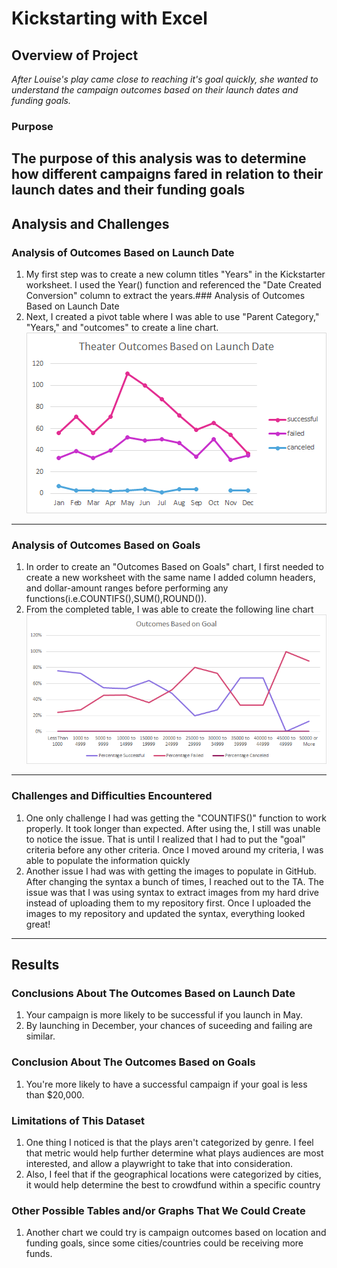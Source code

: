 # Kickstarting with Excel

## Overview of Project
*After Louise's play came close to reaching it's goal quickly, she wanted to understand the campaign outcomes based on their launch dates and funding goals.*
### Purpose
The purpose of this analysis was to determine how different campaigns fared in relation to their launch dates and their funding goals
---

## Analysis and Challenges

### Analysis of Outcomes Based on Launch Date
1. My first step was to create a new column titles "Years" in the Kickstarter worksheet. I used the Year() function and referenced the "Date Created Conversion" column to extract the years.### Analysis of Outcomes Based on Launch Date
2. Next, I created a pivot table where I was able to use "Parent Category," "Years," and "outcomes" to create a line chart.
![Theater_Outcomes_vs_Launch](Theater_Outcomes_vs_Launch.png)
---
### Analysis of Outcomes Based on Goals
1. In order to create an "Outcomes Based on Goals" chart, I first needed to create a new worksheet with the same name
I added column headers, and dollar-amount ranges before performing any functions(i.e.COUNTIFS(),SUM(),ROUND()).
2. From the completed table, I was able to create the following line chart
![Outcomes_vs_Goals](Outcomes_vs_Goals.png)
---

### Challenges and Difficulties Encountered
1. One only challenge I had was getting the "COUNTIFS()" function to work properly. It took longer than expected. After using the, I still was unable to notice the issue. That is until I realized that I had to put the "goal" criteria before any other criteria. Once I moved around my criteria, I was able to populate the information quickly
2. Another issue I had was with getting the images to populate in GitHub. After changing the syntax a bunch of times, I reached out to the TA. The issue was that I was using syntax to extract images from my hard drive instead of uploading them to my repository first. Once I uploaded the images to my repository and updated the syntax, everything looked great!
---

## Results

### Conclusions About The Outcomes Based on Launch Date
1. Your campaign is more likely to be successful if you launch in May. 
2. By launching in December, your chances of suceeding and failing are similar.
### Conclusion About The Outcomes Based on Goals
1. You're more likely to have a successful campaign if your goal is less than $20,000.
### Limitations of This Dataset
1. One thing I noticed is that the plays aren't categorized by genre. I feel that metric would help further determine what plays audiences are most interested, and allow a playwright to take that into consideration.
2. Also, I feel that if the geographical locations were categorized by cities, it would help determine the best to crowdfund within a specific country
### Other Possible Tables and/or Graphs That We Could Create
1. Another chart we could try is campaign outcomes based on location and funding goals, since some cities/countries could be receiving more funds.
